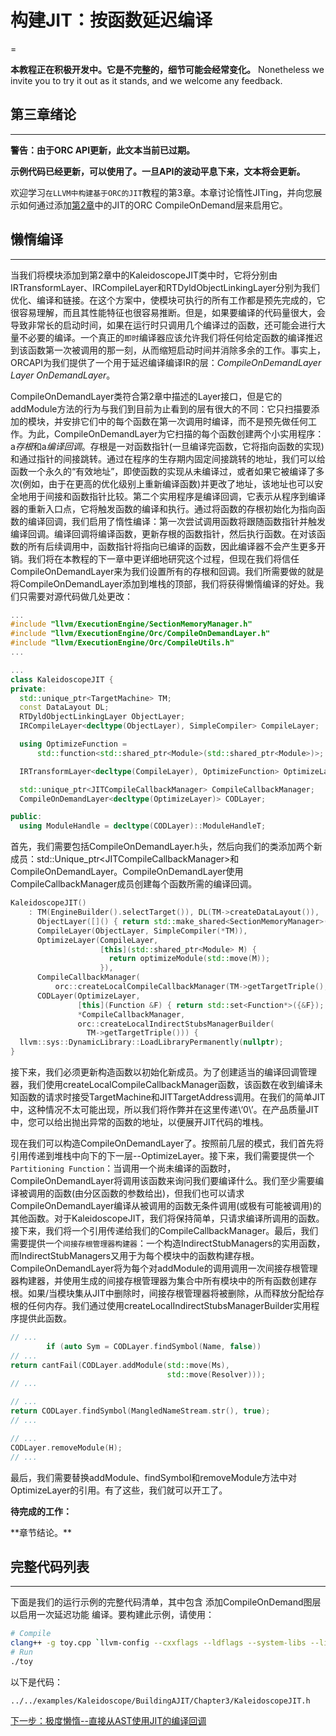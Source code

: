 # 构建JIT：按函数延迟编译
=

**本教程正在积极开发中。它是不完整的，细节可能会经常变化。** Nonetheless we invite you to try it out as it stands, and we welcome any feedback.

## 第三章绪论
* * *

**警告：由于ORC API更新，此文本当前已过期。**

**示例代码已经更新，可以使用了。一旦API的波动平息下来，文本将会更新。**

欢迎学习`在LLVM中构建基于ORC的JIT`教程的第3章。本章讨论惰性JITing，并向您展示如何通过添加[第2章](zh-BuildingAJIT2.md)中的JIT的ORC CompileOnDemand层来启用它。

## 懒惰编译
* * *

当我们将模块添加到第2章中的KaleidoscopeJIT类中时，它将分别由IRTransformLayer、IRCompileLayer和RTDyldObjectLinkingLayer分别为我们优化、编译和链接。在这个方案中，使模块可执行的所有工作都是预先完成的，它很容易理解，而且其性能特征也很容易推断。但是，如果要编译的代码量很大，会导致非常长的启动时间，如果在运行时只调用几个编译过的函数，还可能会进行大量不必要的编译。一个真正的`即时`编译器应该允许我们将任何给定函数的编译推迟到该函数第一次被调用的那一刻，从而缩短启动时间并消除多余的工作。事实上，ORCAPI为我们提供了一个用于延迟编译编译IR的层：*CompileOnDemandLayer Layer OnDemandLayer*。

CompileOnDemandLayer类符合第2章中描述的Layer接口，但是它的addModule方法的行为与我们到目前为止看到的层有很大的不同：它只扫描要添加的模块，并安排它们中的每个函数在第一次调用时编译，而不是预先做任何工作。为此，CompileOnDemandLayer为它扫描的每个函数创建两个小实用程序：a*存根*和a*编译回调*。存根是一对函数指针(一旦编译完函数，它将指向函数的实现)和通过指针的间接跳转。通过在程序的生存期内固定间接跳转的地址，我们可以给函数一个永久的“有效地址”，即使函数的实现从未编译过，或者如果它被编译了多次(例如，由于在更高的优化级别上重新编译函数)并更改了地址，该地址也可以安全地用于间接和函数指针比较。第二个实用程序是编译回调，它表示从程序到编译器的重新入口点，它将触发函数的编译和执行。通过将函数的存根初始化为指向函数的编译回调，我们启用了惰性编译：第一次尝试调用函数将跟随函数指针并触发编译回调。编译回调将编译函数，更新存根的函数指针，然后执行函数。在对该函数的所有后续调用中，函数指针将指向已编译的函数，因此编译器不会产生更多开销。我们将在本教程的下一章中更详细地研究这个过程，但现在我们将信任CompileOnDemandLayer来为我们设置所有的存根和回调。我们所需要做的就是将CompileOnDemandLayer添加到堆栈的顶部，我们将获得懒惰编译的好处。我们只需要对源代码做几处更改：

```c++
...
#include "llvm/ExecutionEngine/SectionMemoryManager.h"
#include "llvm/ExecutionEngine/Orc/CompileOnDemandLayer.h"
#include "llvm/ExecutionEngine/Orc/CompileUtils.h"
...

...
class KaleidoscopeJIT {
private:
  std::unique_ptr<TargetMachine> TM;
  const DataLayout DL;
  RTDyldObjectLinkingLayer ObjectLayer;
  IRCompileLayer<decltype(ObjectLayer), SimpleCompiler> CompileLayer;

  using OptimizeFunction =
      std::function<std::shared_ptr<Module>(std::shared_ptr<Module>)>;

  IRTransformLayer<decltype(CompileLayer), OptimizeFunction> OptimizeLayer;

  std::unique_ptr<JITCompileCallbackManager> CompileCallbackManager;
  CompileOnDemandLayer<decltype(OptimizeLayer)> CODLayer;

public:
  using ModuleHandle = decltype(CODLayer)::ModuleHandleT;
```

首先，我们需要包括CompileOnDemandLayer.h头，然后向我们的类添加两个新成员：std::Unique\_ptr\<JITCompileCallbackManager\>和CompileOnDemandLayer。CompileOnDemandLayer使用CompileCallbackManager成员创建每个函数所需的编译回调。

```c++
KaleidoscopeJIT()
    : TM(EngineBuilder().selectTarget()), DL(TM->createDataLayout()),
      ObjectLayer([]() { return std::make_shared<SectionMemoryManager>(); }),
      CompileLayer(ObjectLayer, SimpleCompiler(*TM)),
      OptimizeLayer(CompileLayer,
                    [this](std::shared_ptr<Module> M) {
                      return optimizeModule(std::move(M));
                    }),
      CompileCallbackManager(
          orc::createLocalCompileCallbackManager(TM->getTargetTriple(), 0)),
      CODLayer(OptimizeLayer,
               [this](Function &F) { return std::set<Function*>({&F}); },
               *CompileCallbackManager,
               orc::createLocalIndirectStubsManagerBuilder(
                 TM->getTargetTriple())) {
  llvm::sys::DynamicLibrary::LoadLibraryPermanently(nullptr);
}
```

接下来，我们必须更新构造函数以初始化新成员。为了创建适当的编译回调管理器，我们使用createLocalCompileCallbackManager函数，该函数在收到编译未知函数的请求时接受TargetMachine和JITTargetAddress调用。在我们的简单JIT中，这种情况不太可能出现，所以我们将作弊并在这里传递\‘0\’。在产品质量JIT中，您可以给出抛出异常的函数的地址，以便展开JIT代码的堆栈。

现在我们可以构造CompileOnDemandLayer了。按照前几层的模式，我们首先将引用传递到堆栈中向下的下一层--OptimizeLayer。接下来，我们需要提供一个`Partitioning Function`：当调用一个尚未编译的函数时，CompileOnDemandLayer将调用该函数来询问我们要编译什么。我们至少需要编译被调用的函数(由分区函数的参数给出)，但我们也可以请求CompileOnDemandLayer编译从被调用的函数无条件调用(或极有可能被调用)的其他函数。对于KaleidoscopeJIT，我们将保持简单，只请求编译所调用的函数。接下来，我们将一个引用传递给我们的CompileCallbackManager。最后，我们需要提供一个`间接存根管理器构建器`：一个构造IndirectStubManagers的实用函数，而IndirectStubManagers又用于为每个模块中的函数构建存根。CompileOnDemandLayer将为每个对addModule的调用调用一次间接存根管理器构建器，并使用生成的间接存根管理器为集合中所有模块中的所有函数创建存根。如果/当模块集从JIT中删除时，间接存根管理器将被删除，从而释放分配给存根的任何内存。我们通过使用createLocalIndirectStubsManagerBuilder实用程序提供此函数。

```c++
// ...
        if (auto Sym = CODLayer.findSymbol(Name, false))
// ...
return cantFail(CODLayer.addModule(std::move(Ms),
                                   std::move(Resolver)));
// ...

// ...
return CODLayer.findSymbol(MangledNameStream.str(), true);
// ...

// ...
CODLayer.removeModule(H);
// ...
```

最后，我们需要替换addModule、findSymbol和removeModule方法中对OptimizeLayer的引用。有了这些，我们就可以开工了。

**待完成的工作：**

\*\*章节结论。\*\*

## 完整代码列表
* * *

下面是我们的运行示例的完整代码清单，其中包含
添加CompileOnDemand图层以启用一次延迟功能
编译。要构建此示例，请使用：

```bash
# Compile
clang++ -g toy.cpp `llvm-config --cxxflags --ldflags --system-libs --libs core orcjit native` -O3 -o toy
# Run
./toy
```

以下是代码：

```
../../examples/Kaleidoscope/BuildingAJIT/Chapter3/KaleidoscopeJIT.h
```

[下一步：极度懒惰\--直接从AST使用JIT的编译回调](zh-BuildingAJIT4.md)
